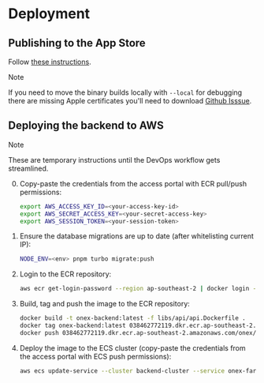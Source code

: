 # Deployment

## Publishing to the App Store

Follow [these instructions](https://docs.expo.dev/submit/ios/).

> [!NOTE]
> If you need to move the binary builds locally with `--local` for debugging there are missing Apple
> certificates you'll need to download [Github Isssue](https://github.com/expo/eas-cli/issues/1331#issuecomment-1235603312).

## Deploying the backend to AWS

> [!NOTE]
> These are temporary instructions until the DevOps workflow gets streamlined.

0. Copy-paste the credentials from the access portal with ECR pull/push permissions:

    ```bash
    export AWS_ACCESS_KEY_ID=<your-access-key-id>
    export AWS_SECRET_ACCESS_KEY=<your-secret-access-key>
    export AWS_SESSION_TOKEN=<your-session-token>
    ```

1. Ensure the database migrations are up to date (after whitelisting current IP):

    ```bash
    NODE_ENV=<env> pnpm turbo migrate:push
    ```

2. Login to the ECR repository:

    ```bash
    aws ecr get-login-password --region ap-southeast-2 | docker login --username AWS --password-stdin 038462772119.dkr.ecr.ap-southeast-2.amazonaws.com
    ```

3. Build, tag and push the image to the ECR repository:

    ```bash
    docker build -t onex-backend:latest -f libs/api/api.Dockerfile .
    docker tag onex-backend:latest 038462772119.dkr.ecr.ap-southeast-2.amazonaws.com/onex/backend
    docker push 038462772119.dkr.ecr.ap-southeast-2.amazonaws.com/onex/backend 
    ```

4. Deploy the image to the ECS cluster (copy-paste the credentials from the access portal with ECS push permissions):

    ```bash
    aws ecs update-service --cluster backend-cluster --service onex-fargate-service --force-new-deployment
    ```
